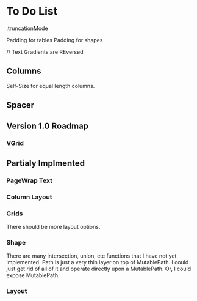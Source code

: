 #  To Do List

.truncationMode

Padding for tables
Padding for shapes

// Text Gradients are REversed



## Columns
Self-Size for equal length columns.

## Spacer



## Version 1.0 Roadmap

### VGrid


## Partialy Implmented
### PageWrap Text

### Column Layout

### Grids
There should be more layout options.

### Shape
There are many intersection, union, etc functions that I have not yet implemented. Path is just a very thin layer
on top of MutablePath. I could just get rid of all of it and operate directly upon a MutablePath. Or, I could 
expose MutablePath.


### Layout

